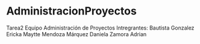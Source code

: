 # AdministracionProyectos
Tarea2 Equipo Administración de Proyectos
Intregrantes:
Bautista Gonzalez Ericka Maytte 
Mendoza Márquez Daniela
Zamora Adrian
